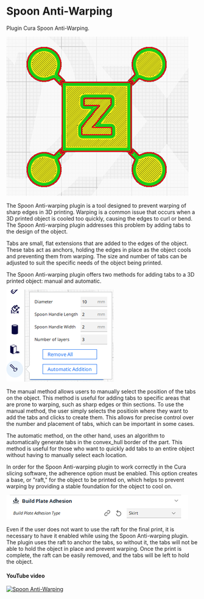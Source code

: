 # Spoon Anti-Warping

Plugin Cura Spoon Anti-Warping.


![Spoon Anti-Warping](https://github.com/5axes/SpoonAntiWarping/blob/main/images/SpoonAntiWarping.png)

The Spoon Anti-warping plugin is a tool designed to prevent warping of sharp edges in 3D printing. Warping is a common issue that occurs when a 3D printed object is cooled too quickly, causing the edges to curl or bend. The Spoon Anti-warping plugin addresses this problem by adding tabs to the design of the object.

Tabs are small, flat extensions that are added to the edges of the object. These tabs act as anchors, holding the edges in place as the object cools and preventing them from warping. The size and number of tabs can be adjusted to suit the specific needs of the object being printed.


The Spoon Anti-warping plugin offers two methods for adding tabs to a 3D printed object: manual and automatic.

![Plugin Cura Spoon Anti-Warping. options](https://github.com/5axes/SpoonAntiWarping/blob/main/images/options.png)


The manual method allows users to manually select the position of the tabs on the object. This method is useful for adding tabs to specific areas that are prone to warping, such as sharp edges or thin sections. To use the manual method, the user simply selects the positioin where they want to add the tabs and clicks to create them. This allows for precise control over the number and placement of tabs, which can be important in some cases.

The automatic method, on the other hand, uses an algorithm to automatically generate tabs in the convex_hull border of the part. This method is useful for those who want to quickly add tabs to an entire object without having to manually select each location. 


In order for the Spoon Anti-warping plugin to work correctly in the Cura slicing software, the adherence option must be enabled. This option creates a base, or "raft," for the object to be printed on, which helps to prevent warping by providing a stable foundation for the object to cool on.

![Cura Adhesion option](https://github.com/5axes/SpoonAntiWarping/blob/main/images/adhesion.png)


Even if the user does not want to use the raft for the final print, it is necessary to have it enabled while using the Spoon Anti-warping plugin. The plugin uses the raft to anchor the tabs, so without it, the tabs will not be able to hold the object in place and prevent warping. Once the print is complete, the raft can be easily removed, and the tabs will be left to hold the object.


#### YouTube video

[![Spoon Anti-Warping](http://img.youtube.com/vi/K2niowptW7M/0.jpg)](https://www.youtube.com/watch?v=K2niowptW7M)
